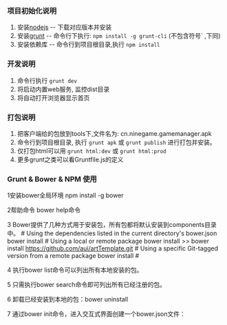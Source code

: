 ﻿
### 项目初始化说明

1. 安装[nodejs](http://nodejs.org) -- 下载对应版本并安装
2. 安装[grunt](http://gruntjs.com) -- 命令行下执行: `npm install -g grunt-cli`  (不包含符号` ,下同)
4. 安装依赖库 -- 命令行到项目根目录,执行 `npm install`

### 开发说明

1. 命令行执行 `grunt dev`
2. 将启动内置web服务, 监控dist目录
3. 将自动打开浏览器显示首页

### 打包说明

1. 把客户端给的包放到tools下,文件名为: cn.ninegame.gamemanager.apk
2. 命令行到项目根目录, 执行 `grunt apk` 或 `grunt publish` 进行打包并安装。
3. 仅打包html可以用 `grunt html:dev` 或 `grunt html:prod`
4. 更多grunt之类可以看Gruntfile.js的定义

### Grunt & Bower & NPM 使用

1安装bower全局环境
npm install -g bower

2帮助命令
bower help命令

3 Bower提供了几种方式用于安装包，所有包都将默认安装到components目录中。
    # Using the dependencies listed in the current directory's bower.json
    bower install
    # Using a local or remote package
    bower install <package>
    >> bower install https://github.com/aui/artTemplate.git
    # Using a specific Git-tagged version from a remote package
    bower install <package>#<version>


4 执行bower list命令可以列出所有本地安装的包。

5 只需执行bower search命令即可列出所有已经注册的包。

6 卸载已经安装到本地的包：bower uninstall <package-name>

7 通过bower init命令，进入交互式界面创建一个bower.json文件：

